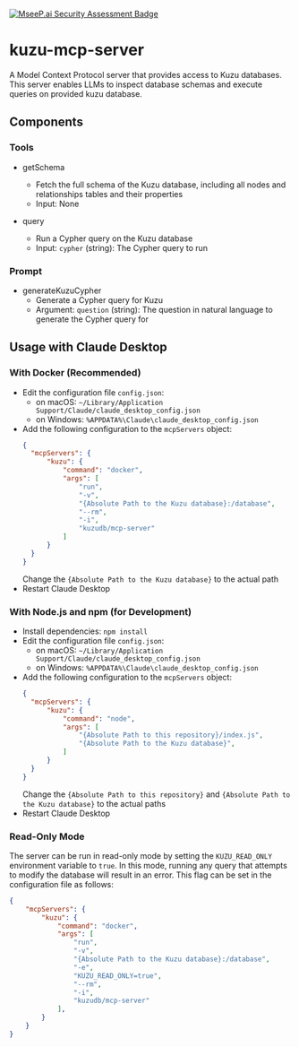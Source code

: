 [![MseeP.ai Security Assessment Badge](https://mseep.net/pr/kuzudb-kuzu-mcp-server-badge.png)](https://mseep.ai/app/kuzudb-kuzu-mcp-server)

# kuzu-mcp-server

A Model Context Protocol server that provides access to Kuzu databases. This server enables LLMs to inspect database schemas and execute queries on provided kuzu database.

## Components
### Tools 
- getSchema
  -  Fetch the full schema of the Kuzu database, including all nodes and relationships tables and their properties
  -  Input: None

- query
  - Run a Cypher query on the Kuzu database
  - Input: `cypher` (string): The Cypher query to run

### Prompt
- generateKuzuCypher
  - Generate a Cypher query for Kuzu
  - Argument: `question` (string): The question in natural language to generate the Cypher query for

## Usage with Claude Desktop
### With Docker (Recommended)
- Edit the configuration file `config.json`:
  - on macOS: `~/Library/Application Support/Claude/claude_desktop_config.json`
  - on Windows: `%APPDATA%\Claude\claude_desktop_config.json`
- Add the following configuration to the `mcpServers` object:
  ```json
  {
    "mcpServers": {
        "kuzu": {
            "command": "docker",
            "args": [
                "run",
                "-v",
                "{Absolute Path to the Kuzu database}:/database",
                "--rm",
                "-i",
                "kuzudb/mcp-server"
            ]
        }
    }
  }
  ```
  Change the `{Absolute Path to the Kuzu database}` to the actual path
- Restart Claude Desktop

### With Node.js and npm (for Development)
- Install dependencies: `npm install`
- Edit the configuration file `config.json`:
  - on macOS: `~/Library/Application Support/Claude/claude_desktop_config.json`
  - on Windows: `%APPDATA%\Claude\claude_desktop_config.json`
- Add the following configuration to the `mcpServers` object:
  ```json
  {
    "mcpServers": {
        "kuzu": {
            "command": "node",
            "args": [
                "{Absolute Path to this repository}/index.js",
                "{Absolute Path to the Kuzu database}",
            ]
        }
    }
  }
  ```
  Change the `{Absolute Path to this repository}` and `{Absolute Path to the Kuzu database}` to the actual paths
- Restart Claude Desktop

### Read-Only Mode
The server can be run in read-only mode by setting the `KUZU_READ_ONLY` environment variable to `true`. In this mode, running any query that attempts to modify the database will result in an error. This flag can be set in the configuration file as follows:
```json
{
    "mcpServers": {
        "kuzu": {
            "command": "docker",
            "args": [
                "run",
                "-v",
                "{Absolute Path to the Kuzu database}:/database",
                "-e",
                "KUZU_READ_ONLY=true",
                "--rm",
                "-i",
                "kuzudb/mcp-server"
            ],
        }
    }
}
```
